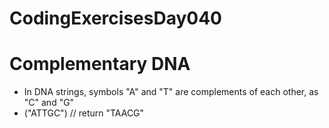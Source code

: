 # CodingExercisesDay040
# Complementary DNA
- In DNA strings, symbols "A" and "T" are complements of each other, as "C" and "G"
- ("ATTGC") // return "TAACG"

